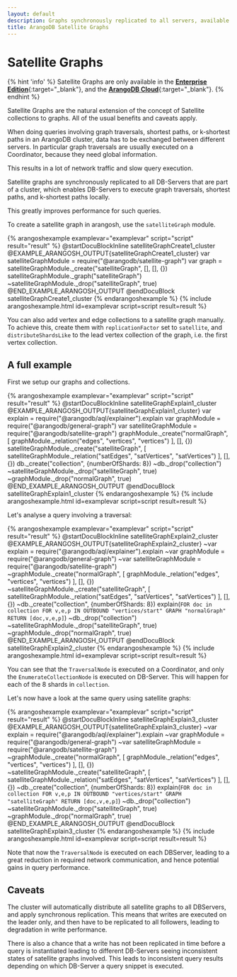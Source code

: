 ```yaml
---
layout: default
description: Graphs synchronously replicated to all servers, available in the Enterprise Edition
title: ArangoDB Satellite Graphs
---
```

Satellite Graphs
=====================

{% hint 'info' %}
Satellite Graphs are only available in the
[**Enterprise Edition**](https://www.arangodb.com/why-arangodb/arangodb-enterprise/){:target="_blank"},
and the [**ArangoDB Cloud**](https://cloud.arangodb.com/){:target="_blank"}.
{% endhint %}

Satellite Graphs are the natural extension of the concept of Satellite
collections to graphs. All of the usual benefits and caveats apply.

When doing queries involving graph traversals, shortest paths, or k-shortest paths
in an ArangoDB cluster, data has to be exchanged between different servers. In particular
graph traversals are usually executed on a Coordinator, because they need global information. 

This results in a lot of network traffic and slow query execution.

Satellite graphs are synchronously replicated to all DB-Servers that are part of
a cluster, which enables DB-Servers to execute graph traversals, shortest paths,
and k-shortest paths locally.

This greatly improves performance for such queries.

To create a satellite graph in arangosh, use the `satelliteGraph` module.

{% arangoshexample examplevar="examplevar" script="script" result="result" %}
    @startDocuBlockInline satelliteGraphCreate1_cluster
    @EXAMPLE_ARANGOSH_OUTPUT{satelliteGraphCreate1_cluster}
    var satelliteGraphModule = require("@arangodb/satellite-graph")
    var graph = satelliteGraphModule._create("satelliteGraph", [], [], {})
    satelliteGraphModule._graph("satelliteGraph")
    ~satelliteGraphModule._drop("satelliteGraph", true)
    @END_EXAMPLE_ARANGOSH_OUTPUT
    @endDocuBlock satelliteGraphCreate1_cluster
{% endarangoshexample %}
{% include arangoshexample.html id=examplevar script=script result=result %}

You can also add vertex and edge collections to a satellite graph manually. To
achieve this, create them with `replicationFactor` set to `satellite`, and
`distributeShardsLike` to the lead vertex collection of the graph, i.e. the
first vertex collection.

A full example
--------------

First we setup our graphs and collections.

{% arangoshexample examplevar="examplevar" script="script" result="result" %}
    @startDocuBlockInline satelliteGraphExplain1_cluster
    @EXAMPLE_ARANGOSH_OUTPUT{satelliteGraphExplain1_cluster}
    var explain = require("@arangodb/aql/explainer").explain
    var graphModule = require("@arangodb/general-graph")
    var satelliteGraphModule = require("@arangodb/satellite-graph")
    graphModule._create("normalGraph", [ graphModule._relation("edges", "vertices", "vertices") ], [], {})
    satelliteGraphModule._create("satelliteGraph", [ satelliteGraphModule._relation("satEdges", "satVertices", "satVertices") ], [], {})
    db._create("collection", {numberOfShards: 8})
    ~db._drop("collection")
    ~satelliteGraphModule._drop("satelliteGraph", true)
    ~graphModule._drop("normalGraph", true)
    @END_EXAMPLE_ARANGOSH_OUTPUT
    @endDocuBlock satelliteGraphExplain1_cluster
{% endarangoshexample %}
{% include arangoshexample.html id=examplevar script=script result=result %}

Let's analyse a query involving a traversal:

{% arangoshexample examplevar="examplevar" script="script" result="result" %}
    @startDocuBlockInline satelliteGraphExplain2_cluster
    @EXAMPLE_ARANGOSH_OUTPUT{satelliteGraphExplain2_cluster}
    ~var explain = require("@arangodb/aql/explainer").explain
    ~var graphModule = require("@arangodb/general-graph")
    ~var satelliteGraphModule = require("@arangodb/satellite-graph")
    ~graphModule._create("normalGraph", [ graphModule._relation("edges", "vertices", "vertices") ], [], {})
    ~satelliteGraphModule._create("satelliteGraph", [ satelliteGraphModule._relation("satEdges", "satVertices", "satVertices") ], [], {})
    ~db._create("collection", {numberOfShards: 8})
    explain(`FOR doc in collection FOR v,e,p IN OUTBOUND "vertices/start" GRAPH "normalGraph" RETURN [doc,v,e,p]`)
    ~db._drop("collection")
    ~satelliteGraphModule._drop("satelliteGraph", true)
    ~graphModule._drop("normalGraph", true)
    @END_EXAMPLE_ARANGOSH_OUTPUT
    @endDocuBlock satelliteGraphExplain2_cluster
{% endarangoshexample %}
{% include arangoshexample.html id=examplevar script=script result=result %}

You can see that the `TraversalNode` is executed on a Coordinator, and only
the `EnumerateCollectionNode` is executed on DB-Server. This will happen for each of the 
8 shards in `collection`.

Let's now have a look at the same query using satellite graphs:

{% arangoshexample examplevar="examplevar" script="script" result="result" %}
    @startDocuBlockInline satelliteGraphExplain3_cluster
    @EXAMPLE_ARANGOSH_OUTPUT{satelliteGraphExplain3_cluster}
    ~var explain = require("@arangodb/aql/explainer").explain
    ~var graphModule = require("@arangodb/general-graph")
    ~var satelliteGraphModule = require("@arangodb/satellite-graph")
    ~graphModule._create("normalGraph", [ graphModule._relation("edges", "vertices", "vertices") ], [], {})
    ~satelliteGraphModule._create("satelliteGraph", [ satelliteGraphModule._relation("satEdges", "satVertices", "satVertices") ], [], {})
    ~db._create("collection", {numberOfShards: 8})
    explain(`FOR doc in collection FOR v,e,p IN OUTBOUND "vertices/start" GRAPH "satelliteGraph" RETURN [doc,v,e,p]`)
    ~db._drop("collection")
    ~satelliteGraphModule._drop("satelliteGraph", true)
    ~graphModule._drop("normalGraph", true)
    @END_EXAMPLE_ARANGOSH_OUTPUT
    @endDocuBlock satelliteGraphExplain3_cluster
{% endarangoshexample %}
{% include arangoshexample.html id=examplevar script=script result=result %}

Note that now the `TraversalNode` is executed on each DBServer, leading to a great reduction in
required network communication, and hence potential gains in query performance.

Caveats
-------

The cluster will automatically distribute all satellite graphs to all DBServers, and apply
synchronous replication. 
This means that writes are executed on the leader only, and then have to be replicated
to all followers, leading to degradation in write performance.

There is also a chance that a write has not been replicated in time before a query is instantiated
leading to different DB-Servers seeing inconsistent states of satellite graphs involved. This leads to
inconsistent query results depending on which DB-Server a query snippet is executed.

